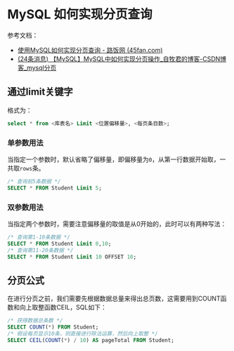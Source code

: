 # MySQL 如何实现分页查询

参考文档：

- [使用MySQL如何实现分页查询 - 路饭网 (45fan.com)](http://www.45fan.com/article.php?aid=1CZPZ0FXJQ6z8ohK)
- [(24条消息) 【MySQL】MySQL中如何实现分页操作_自牧君的博客-CSDN博客_mysql分页](https://blog.csdn.net/Sihang_Xie/article/details/125491969)

## 通过limit关键字

格式为：

```sql
select * from <库表名> Limit <位置偏移量>, <每页条目数>;
```

### 单参数用法

当指定一个参数时，默认省略了偏移量，即偏移量为`0`​，从第一行数据开始取，一共取`rows`​条。

```sql
/* 查询前5条数据 */
SELECT * FROM Student Limit 5;
```

### 双参数用法

当指定两个参数时，需要注意偏移量的取值是从0开始的，此时可以有两种写法：

```sql
/* 查询第1-10条数据 */
SELECT * FROM Student Limit 0,10;
/* 查询第11-20条数据 */
SELECT * FROM Student Limit 10 OFFSET 10;
```

## 分页公式

在进行分页之前，我们需要先根据数据总量来得出总页数，这需要用到COUNT函数和向上取整函数CEIL，SQL如下：

```sql
/* 获得数据总条数 */
SELECT COUNT(*) FROM Student;
/* 假设每页显示10条，则直接进行除法运算，然后向上取整 */
SELECT CEIL(COUNT(*) / 10) AS pageTotal FROM Student;
```
